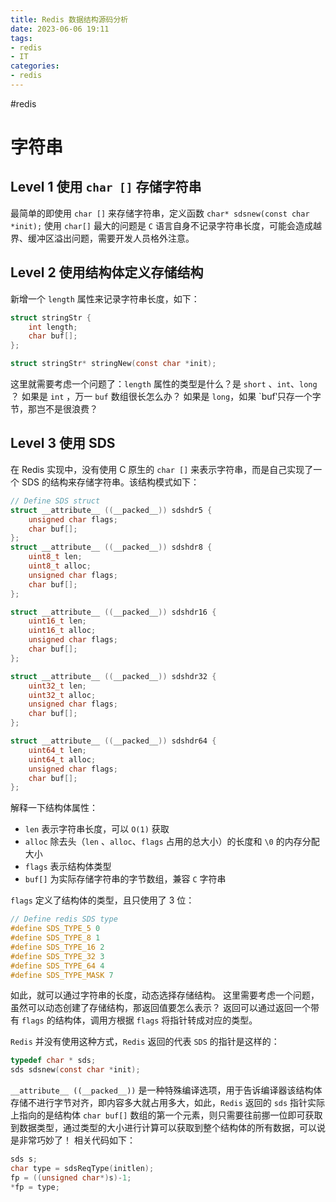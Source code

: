 ```yaml
---
title: Redis 数据结构源码分析
date: 2023-06-06 19:11
tags:
- redis
- IT
categories:
- redis
---
```

#redis

# 字符串
## Level 1 使用 `char []` 存储字符串
最简单的即使用 `char []` 来存储字符串，定义函数 `char* sdsnew(const char *init);` 
使用 `char[]` 最大的问题是 `C` 语言自身不记录字符串长度，可能会造成越界、缓冲区溢出问题，需要开发人员格外注意。
## Level 2 使用结构体定义存储结构
新增一个 `length` 属性来记录字符串长度，如下：
```c
struct stringStr {
    int length;
    char buf[];
};

struct stringStr* stringNew(const char *init);
```

这里就需要考虑一个问题了：`length` 属性的类型是什么？是 `short` 、`int`、`long` ？
如果是 `int` ，万一 `buf` 数组很长怎么办？
如果是 `long`，如果 `buf‵只存一个字节，那岂不是很浪费？
## Level 3 使用 SDS 
在 Redis 实现中，没有使用 C 原生的 `char []` 来表示字符串，而是自己实现了一个 SDS 的结构来存储字符串。该结构模式如下：
```c
// Define SDS struct
struct __attribute__ ((__packed__)) sdshdr5 {
    unsigned char flags;
    char buf[];
};
struct __attribute__ ((__packed__)) sdshdr8 {
    uint8_t len;
    uint8_t alloc;
    unsigned char flags;
    char buf[];
};

struct __attribute__ ((__packed__)) sdshdr16 {
    uint16_t len;
    uint16_t alloc;
    unsigned char flags;
    char buf[];
};

struct __attribute__ ((__packed__)) sdshdr32 {
    uint32_t len;
    uint32_t alloc;
    unsigned char flags;
    char buf[];
};

struct __attribute__ ((__packed__)) sdshdr64 {
    uint64_t len;
    uint64_t alloc;
    unsigned char flags;
    char buf[];
};
```
解释一下结构体属性：
* `len` 表示字符串长度，可以 `O(1)` 获取
* `alloc` 除去头（`len` 、`alloc`、`flags` 占用的总大小）的长度和 `\0` 的内存分配大小
* `flags` 表示结构体类型
* `buf[]` 为实际存储字符串的字节数组，兼容 `C` 字符串

`flags` 定义了结构体的类型，且只使用了 3 位：
```c
// Define redis SDS type
#define SDS_TYPE_5 0
#define SDS_TYPE_8 1
#define SDS_TYPE_16 2
#define SDS_TYPE_32 3
#define SDS_TYPE_64 4
#define SDS_TYPE_MASK 7
```
如此，就可以通过字符串的长度，动态选择存储结构。
这里需要考虑一个问题，虽然可以动态创建了存储结构，那返回值要怎么表示？
返回可以通过返回一个带有 `flags` 的结构体，调用方根据 `flags` 将指针转成对应的类型。

`Redis` 并没有使用这种方式，`Redis` 返回的代表 `SDS` 的指针是这样的：
```c
typedef char * sds;
sds sdsnew(const char *init);
```

`__attribute__ ((__packed__))` 是一种特殊编译选项，用于告诉编译器该结构体存储不进行字节对齐，即内容多大就占用多大，如此，`Redis` 返回的 `sds` 指针实际上指向的是结构体 `char buf[]` 数组的第一个元素，则只需要往前挪一位即可获取到数据类型，通过类型的大小进行计算可以获取到整个结构体的所有数据，可以说是非常巧妙了！
相关代码如下：
```c
sds s;
char type = sdsReqType(initlen);
fp = ((unsigned char*)s)-1;
*fp = type;
```
